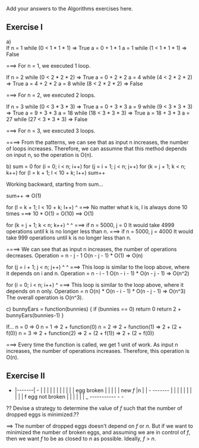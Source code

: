 Add your answers to the Algorithms exercises here.

## Exercise I
a)  
If n = 1
while (0 < 1 * 1 * 1) => True
	a = 0 + 1 * 1
	a = 1
while (1 < 1 * 1 * 1) => False

===> For n = 1, we executed 1 loop.

If n = 2
while (0 < 2 * 2 * 2) => True
	a = 0 + 2 * 2
	a = 4
while (4 < 2 * 2 * 2) => True
	a = 4 + 2 * 2
	a = 8
while (8 < 2 * 2 * 2) => False

===> For n = 2, we executed 2 loops.

If n = 3
while (0 < 3 * 3 * 3) => True
	a = 0 + 3 * 3
	a = 9
while (9 < 3 * 3 * 3) => True
	a = 9 + 3 * 3
	a = 18
while (18 < 3 * 3 * 3) => True
	a = 18 + 3 * 3
	a = 27
while (27 < 3 * 3 * 3) => False

===> For n = 3, we executed 3 loops.

====> From the patterns, we can see that as input n increases, the number of loops increases. Therefore, we can assumne that this method depends on input n, so the operation is O(n).



b)  sum = 0
		for (i = 0; i < n; i++)
			for (j = i + 1; j < n; j++)
				for (k = j + 1; k < n; k++)
					for (l = k + 1; l < 10 + k; l++)
						sum++
						
Working backward, starting from sum...
				
sum++ => O(1)

for (l = k + 1; l < 10 + k; l++)
					 ^
===> No matter what k is, l is always done 10 times
===> 10 * O(1) = O(10) ==> O(1)

for (k = j + 1; k < n; k++)
		 ^			^
===> if n = 5000, j = 0
	It would take 4999 operations until k is no longer less than n.
===> if n = 5000, j = 4000
	It would take 999 operations until k is no longer less than n.

====> We can see that as input n increases, the number of operations decreases.
	Operation = n - j - 1
	O(n - j - 1) * O(1) => O(n)
	
for (j = i + 1; j < n; j++)
		 ^			^
===> This loop is similar to the loop above, where it depends on i and n.
	Operation = n - i - 1
	O(n - i - 1) * O(n - j - 1) => O(n^2)
	
for (i = 0; i < n; i++)
				^
===> This loop is similar to the loop above, where it depends on n only.
	Operation = n
	O(n) * O(n - i - 1) * O(n - j - 1) => O(n^3)
	The overall operation is O(n^3).
	


c)  bunnyEars = function(bunnies) {
			if (bunnies == 0) return 0
			return 2 + bunnyEars(bunnies-1)
		}
		
If...
n = 0 => 0
n = 1 => 2 + function(0)
n = 2 => 2 + function(1) => 2 + (2 + f(0))
n = 3 => 2 + function(2) => 2 + (2 + f(1)) => 2 + (2 + f(0))

===> Every time the function is called, we get 1 unit of work.
	As input n increases, the number of operations increases.
	Therefore, this operation is O(n).
	


## Exercise II

-	|-------|									-
|	|		|									|
|	|		|									|
|	|		|			egg broken				|
|	|		|									|	new _f_
|n	|		|	-		-------					|
|	|		|	|								|
|	|		|	| f		egg not broken			|
|	|		|	|								|
_	-----------	-								-


?? Devise a strategy to determine the value of _f_ such that the number of dropped eggs is minimized.??

==> The number of dropped eggs doesn't depend on _f_ or _n_.
	But if we want to minimized the number of broken eggs, and assuming we are in control of _f_, then we want _f_ to be as closed to _n_ as possible. Ideally, _f_ > _n_.